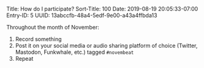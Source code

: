 Title: How do I participate?
Sort-Title: 100
Date: 2019-08-19 20:05:33-07:00
Entry-ID: 5
UUID: 13abccfb-48a4-5edf-9e00-a43a4ffbda13

Throughout the month of November:

1. Record something
2. Post it on your social media or audio sharing platform of choice (Twitter, Mastodon, Funkwhale, etc.) tagged `#novembeat`
3. Repeat

